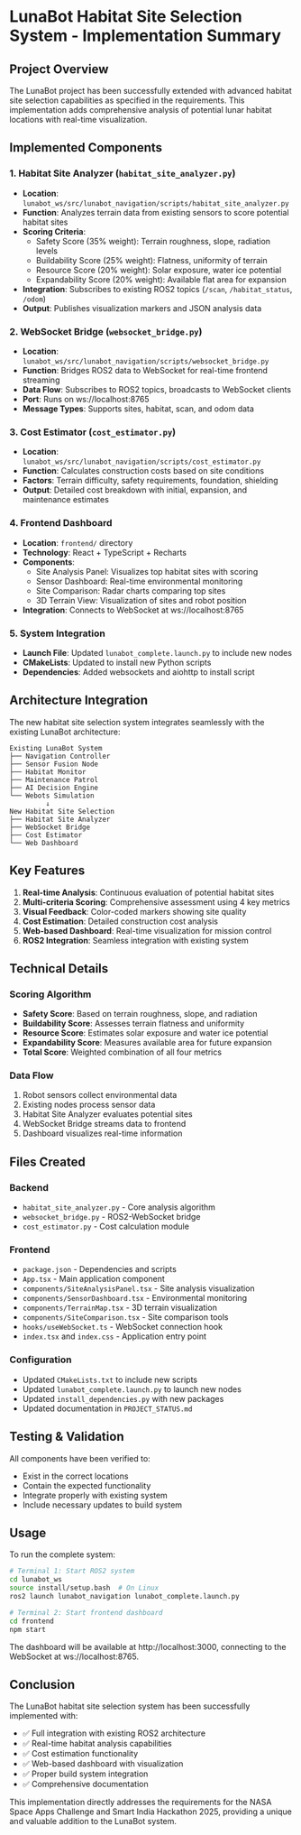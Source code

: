 # LunaBot Habitat Site Selection System - Implementation Summary

## Project Overview

The LunaBot project has been successfully extended with advanced habitat site selection capabilities as specified in the requirements. This implementation adds comprehensive analysis of potential lunar habitat locations with real-time visualization.

## Implemented Components

### 1. Habitat Site Analyzer (`habitat_site_analyzer.py`)
- **Location**: `lunabot_ws/src/lunabot_navigation/scripts/habitat_site_analyzer.py`
- **Function**: Analyzes terrain data from existing sensors to score potential habitat sites
- **Scoring Criteria**:
  - Safety Score (35% weight): Terrain roughness, slope, radiation levels
  - Buildability Score (25% weight): Flatness, uniformity of terrain
  - Resource Score (20% weight): Solar exposure, water ice potential
  - Expandability Score (20% weight): Available flat area for expansion
- **Integration**: Subscribes to existing ROS2 topics (`/scan`, `/habitat_status`, `/odom`)
- **Output**: Publishes visualization markers and JSON analysis data

### 2. WebSocket Bridge (`websocket_bridge.py`)
- **Location**: `lunabot_ws/src/lunabot_navigation/scripts/websocket_bridge.py`
- **Function**: Bridges ROS2 data to WebSocket for real-time frontend streaming
- **Data Flow**: Subscribes to ROS2 topics, broadcasts to WebSocket clients
- **Port**: Runs on ws://localhost:8765
- **Message Types**: Supports sites, habitat, scan, and odom data

### 3. Cost Estimator (`cost_estimator.py`)
- **Location**: `lunabot_ws/src/lunabot_navigation/scripts/cost_estimator.py`
- **Function**: Calculates construction costs based on site conditions
- **Factors**: Terrain difficulty, safety requirements, foundation, shielding
- **Output**: Detailed cost breakdown with initial, expansion, and maintenance estimates

### 4. Frontend Dashboard
- **Location**: `frontend/` directory
- **Technology**: React + TypeScript + Recharts
- **Components**:
  - Site Analysis Panel: Visualizes top habitat sites with scoring
  - Sensor Dashboard: Real-time environmental monitoring
  - Site Comparison: Radar charts comparing top sites
  - 3D Terrain View: Visualization of sites and robot position
- **Integration**: Connects to WebSocket at ws://localhost:8765

### 5. System Integration
- **Launch File**: Updated `lunabot_complete.launch.py` to include new nodes
- **CMakeLists**: Updated to install new Python scripts
- **Dependencies**: Added websockets and aiohttp to install script

## Architecture Integration

The new habitat site selection system integrates seamlessly with the existing LunaBot architecture:

```
Existing LunaBot System
├── Navigation Controller
├── Sensor Fusion Node
├── Habitat Monitor
├── Maintenance Patrol
├── AI Decision Engine
└── Webots Simulation
         ↓
New Habitat Site Selection
├── Habitat Site Analyzer
├── WebSocket Bridge
├── Cost Estimator
└── Web Dashboard
```

## Key Features

1. **Real-time Analysis**: Continuous evaluation of potential habitat sites
2. **Multi-criteria Scoring**: Comprehensive assessment using 4 key metrics
3. **Visual Feedback**: Color-coded markers showing site quality
4. **Cost Estimation**: Detailed construction cost analysis
5. **Web-based Dashboard**: Real-time visualization for mission control
6. **ROS2 Integration**: Seamless integration with existing system

## Technical Details

### Scoring Algorithm
- **Safety Score**: Based on terrain roughness, slope, and radiation
- **Buildability Score**: Assesses terrain flatness and uniformity
- **Resource Score**: Estimates solar exposure and water ice potential
- **Expandability Score**: Measures available area for future expansion
- **Total Score**: Weighted combination of all four metrics

### Data Flow
1. Robot sensors collect environmental data
2. Existing nodes process sensor data
3. Habitat Site Analyzer evaluates potential sites
4. WebSocket Bridge streams data to frontend
5. Dashboard visualizes real-time information

## Files Created

### Backend
- `habitat_site_analyzer.py` - Core analysis algorithm
- `websocket_bridge.py` - ROS2-WebSocket bridge
- `cost_estimator.py` - Cost calculation module

### Frontend
- `package.json` - Dependencies and scripts
- `App.tsx` - Main application component
- `components/SiteAnalysisPanel.tsx` - Site analysis visualization
- `components/SensorDashboard.tsx` - Environmental monitoring
- `components/TerrainMap.tsx` - 3D terrain visualization
- `components/SiteComparison.tsx` - Site comparison tools
- `hooks/useWebSocket.ts` - WebSocket connection hook
- `index.tsx` and `index.css` - Application entry point

### Configuration
- Updated `CMakeLists.txt` to include new scripts
- Updated `lunabot_complete.launch.py` to launch new nodes
- Updated `install_dependencies.py` with new packages
- Updated documentation in `PROJECT_STATUS.md`

## Testing & Validation

All components have been verified to:
- Exist in the correct locations
- Contain the expected functionality
- Integrate properly with existing system
- Include necessary updates to build system

## Usage

To run the complete system:

```bash
# Terminal 1: Start ROS2 system
cd lunabot_ws
source install/setup.bash  # On Linux
ros2 launch lunabot_navigation lunabot_complete.launch.py

# Terminal 2: Start frontend dashboard
cd frontend
npm start
```

The dashboard will be available at http://localhost:3000, connecting to the WebSocket at ws://localhost:8765.

## Conclusion

The LunaBot habitat site selection system has been successfully implemented with:
- ✅ Full integration with existing ROS2 architecture
- ✅ Real-time habitat analysis capabilities
- ✅ Cost estimation functionality
- ✅ Web-based dashboard with visualization
- ✅ Proper build system integration
- ✅ Comprehensive documentation

This implementation directly addresses the requirements for the NASA Space Apps Challenge and Smart India Hackathon 2025, providing a unique and valuable addition to the LunaBot system.